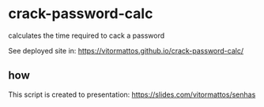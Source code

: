 # crack-password-calc
calculates the time required to cack a password

See deployed site in:
https://vitormattos.github.io/crack-password-calc/

## how

This script is created to presentation:
https://slides.com/vitormattos/senhas
